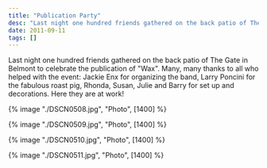 ```yaml
---
title: "Publication Party"
desc: "Last night one hundred friends gathered on the back patio of The Gate in Belmont to celebrate the publication of \"Wax\". Many, many thanks to all who helped with the event"
date: 2011-09-11
tags: []
---
```


Last night one hundred friends gathered on the back patio of The Gate in Belmont to celebrate the publication of "Wax".
Many, many thanks to all who helped with the event: Jackie Enx for organizing the band, Larry Poncini for the fabulous
roast pig, Rhonda, Susan, Julie and Barry for set up and decorations. Here they are at work!

{% image "./DSCN0508.jpg", "Photo", [1400] %}

{% image "./DSCN0509.jpg", "Photo", [1400] %}

{% image "./DSCN0510.jpg", "Photo", [1400] %}

{% image "./DSCN0511.jpg", "Photo", [1400] %}
